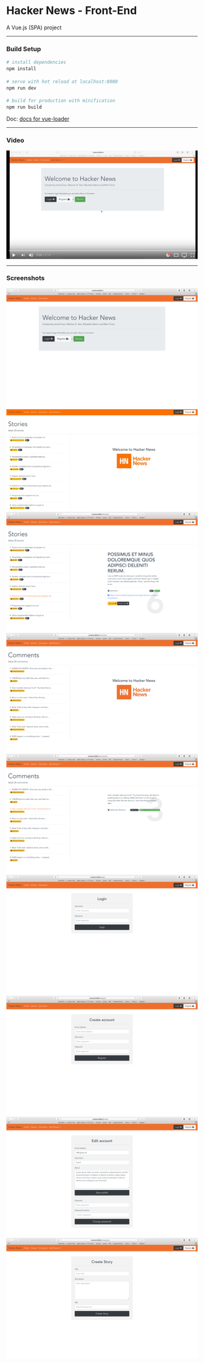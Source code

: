 # Hacker News - Front-End
A Vue.js (SPA) project

---

### Build Setup

``` bash
# install dependencies
npm install

# serve with hot reload at localhost:8080
npm run dev

# build for production with minification
npm run build
```

Doc: [docs for vue-loader](http://vuejs.github.io/vue-loader)

---

### Video
<a href="https://www.youtube.com/watch?v=XWNu7SJzyRI" target="_blank">
  <img src="images/youtube.png">
</a>

---

### Screenshots
<img src="images/1.png">
<img src="images/3.gif">
<img src="images/3.png">
<img src="images/8.png">
<img src="images/9.png">
<img src="images/4.png">
<img src="images/5.png">
<img src="images/6.png">
<img src="images/7.png">

